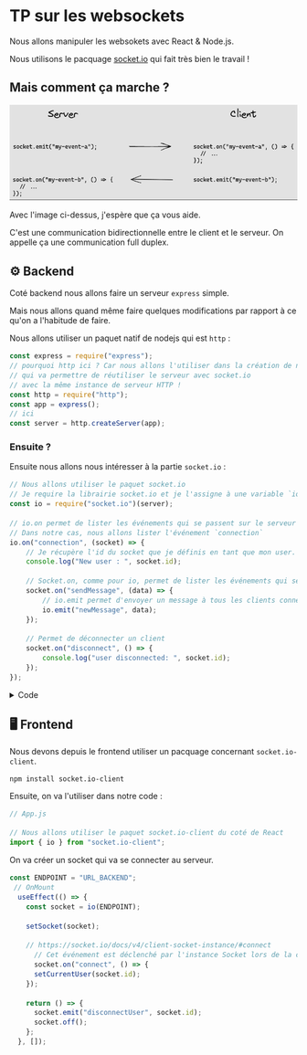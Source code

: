 # TP sur les websockets

Nous allons manipuler les websokets avec React & Node.js.

Nous utilisons le pacquage [socket.io](https://socket.io/) qui fait très bien le travail !

## Mais comment ça marche ?

![](./_doc/socketio.png)

Avec l'image ci-dessus, j'espère que ça vous aide.

C'est une communication bidirectionnelle entre le client et le serveur. On appelle ça une communication full duplex.

## ⚙️ Backend

Coté backend nous allons faire un serveur `express` simple.

Mais nous allons quand même faire quelques modifications par rapport à ce qu'on a l'habitude de faire.

Nous allons utiliser un paquet natif de nodejs qui est `http` :

```js
const express = require("express");
// pourquoi http ici ? Car nous allons l'utiliser dans la création de notre server
// qui va permettre de réutiliser le serveur avec socket.io 
// avec la même instance de serveur HTTP !
const http = require("http");
const app = express();
// ici
const server = http.createServer(app);
```

### Ensuite ?

Ensuite nous allons nous intéresser à la partie `socket.io` :

```js
// Nous allons utiliser le paquet socket.io
// Je require la librairie socket.io et je l'assigne à une variable `io`, celui-ci prendra mon serveur HTTP
const io = require("socket.io")(server);

// io.on permet de lister les événements qui se passent sur le serveur
// Dans notre cas, nous allons lister l'événement `connection`
io.on("connection", (socket) => {
    // Je récupère l'id du socket que je définis en tant que mon user.
    console.log("New user : ", socket.id);

    // Socket.on, comme pour io, permet de lister les événements qui se passent sur le client
    socket.on("sendMessage", (data) => {
        // io.emit permet d'envoyer un message à tous les clients connectés, en passant comme argument `data`
        io.emit("newMessage", data);
    });

    // Permet de déconnecter un client
    socket.on("disconnect", () => {
        console.log("user disconnected: ", socket.id);
    });
});

```

<details>
    <summary>Code</summary>

```js
const express = require("express");
const http = require("http");
// par anticipation, on installe les cors.
const cors = require("cors");

const app = express();
const server = http.createServer(app);

app.use(cors());

const io = require("socket.io")(server);
const port = 5050;

io.on("connection", (socket) => {
  console.log("New user : ", socket.id);

  socket.on("sendMessage", (data) => {
    io.emit("newMessage", data);
  });

  // disconnect
  socket.on("disconnect", () => {
    console.log("user disconnected: ", socket.id);
  });
});

server.listen(port, (err) => {
  if (err) {
    console.log(err);
  }
  console.log(`server is listening on port ${port}`);
});
```
</details>

## 🖥 Frontend

Nous devons depuis le frontend utiliser un pacquage concernant `socket.io-client`.

```shell
npm install socket.io-client
```

Ensuite, on va l'utiliser dans notre code :

```js
// App.js

// Nous allons utiliser le paquet socket.io-client du coté de React
import { io } from "socket.io-client";
```

On va créer un socket qui va se connecter au serveur.

```js
const ENDPOINT = "URL_BACKEND";
 // OnMount
  useEffect(() => {
    const socket = io(ENDPOINT);
    
    setSocket(socket);

    // https://socket.io/docs/v4/client-socket-instance/#connect
      // Cet événement est déclenché par l'instance Socket lors de la connexion et de la reconnexion.
      socket.on("connect", () => {
      setCurrentUser(socket.id);
    });

    return () => {
      socket.emit("disconnectUser", socket.id);
      socket.off();
    };
  }, []);
```
